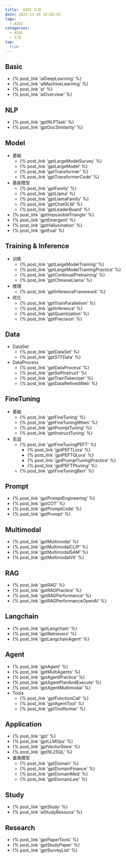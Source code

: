 ```yaml
---
title:  AIGC 汇总
date: 2022-11-16 15:02:55
tags:
  - AIGC
categories: 
  - AIGC
  - 汇总  
top:
  true
---
```


<p></p>
<!-- more -->

## Basic
+ {% post_link 'aiDeepLearning' %}
+ {% post_link 'aiMachineLearning' %}
+ {% post_link 'ai' %} 
+ {% post_link 'aiOverview' %}

## NLP
+ {% post_link 'gptNLPTask' %}  
+ {% post_link 'gptDocSimilarity' %}  

## Model
+ 基础
  + {% post_link 'gptLargeModelSurvey' %}
  + {% post_link 'gptLargeModel' %} 
  + {% post_link 'gptTransformer' %} 
  + {% post_link 'gptTransformerCode' %}  
+ 基座模型
  + {% post_link 'gptFamily' %}  
  + {% post_link 'gptLlama' %}   
  + {% post_link 'gptLlamaFamily' %}   
  + {% post_link 'gptChatGLM' %}   
  + {% post_link 'gptLeaderBoard' %}  
+ {% post_link 'gptImpossibleTriangle' %} 
+ {% post_link 'gptEmergent' %}   
+ {% post_link 'gptHallucination' %}    
+ {% post_link 'gptEval' %}     

## Training & Inference
+ 训练
  + {% post_link 'gptLargeModelTraining' %}
  + {% post_link 'gptLargeModelTrainingPractice' %} 
  + {% post_link 'gptContinualPretraining' %}  
  + {% post_link 'gptChineseLlama' %}   
+ 推理 
  + {% post_link 'gptInferenceFramework' %} 
+ 优化
  + {% post_link 'gptTrainParallelism' %}
  + {% post_link 'gptInference' %}
  + {% post_link 'gptQuantization' %}   
  + {% post_link 'gptPrecision' %} 


## Data
+ DataSet
  + {% post_link 'gptDataSet' %} 
  + {% post_link 'gptSTFData' %}  
+ DataProcess
  + {% post_link 'gptDataProcess' %}  
  + {% post_link 'gptSelfInstruct' %}   
  + {% post_link 'gptTrainTokenizer' %}   
  + {% post_link 'gptDataRefinedWeb' %}    

## FineTuning
+ 基础
  + {% post_link 'gptFineTuning' %} 
  + {% post_link 'gptFineTuningWhen' %}  
  + {% post_link 'gptPromptTuning' %} 
  + {% post_link 'gptInstructTuning' %} 
+ 实战
  + {% post_link 'gptFineTuningPEFT' %}  
    + {% post_link 'gptPEFTLora' %} 
    + {% post_link 'gptPEFTQLora' %} 
    + {% post_link 'gptPromptTuningPractice' %}    
    + {% post_link 'gptPEFTPtuning' %}  
  + {% post_link 'gptFineTuningBert' %}    

## Prompt
  + {% post_link 'gptPromptEngineering' %}
  + {% post_link 'gptCOT' %} 
  + {% post_link 'gptPromptCode' %}
  + {% post_link 'gptPrompt' %}


## Multimodal
+ {% post_link 'gptMultimodal' %} 
+ {% post_link 'gptMultimodalCLIP' %}  
+ {% post_link 'gptMultimodalSAM' %}   
+ {% post_link 'gptMultimodalVit' %}   

## RAG

+ {% post_link 'gptRAG' %}
+ {% post_link 'gptRAGPractice' %} 
+ {% post_link 'gptRAGPerformance' %}
+ {% post_link 'gptRAGPerformanceOpenAI' %} 

## Langchain
+ {% post_link 'gptLangchain' %}
+ {% post_link 'gptRetrievers' %} 
+ {% post_link 'gptLangchainAgent' %} 

## Agent
+ {% post_link 'gptAgent' %}
+ {% post_link 'gptMultiAgents' %}  
+ {% post_link 'gptAgentPractice' %} 
+ {% post_link 'gptAgentPlanAndExecute' %}  
+ {% post_link 'gptAgentMultimodal' %}  
+ Tools
  + {% post_link 'gptFunctionCall' %} 
  + {% post_link 'gptAgentTool' %}  
  + {% post_link 'gptToolformer' %}  

## Application
+ {% post_link 'gpt' %}
+ {% post_link 'gptLLMOps' %} 
+ {% post_link 'gptVectorStore' %}
+ {% post_link 'gptNL2SQL' %} 
+ 垂类模型
  + {% post_link 'gptDomain' %} 
  + {% post_link 'gptDomainFinance' %}   
  + {% post_link 'gptDomainMed' %}   
  + {% post_link 'gptDomainLaw' %}    

## Study
+ {% post_link 'gptStudy' %}
+ {% post_link 'aiStudyResouce' %} 

## Research
+ {% post_link 'gptPaperTools' %} 
+ {% post_link 'gptStudyPaper' %}
+ {% post_link 'gptSurveyList' %} 























